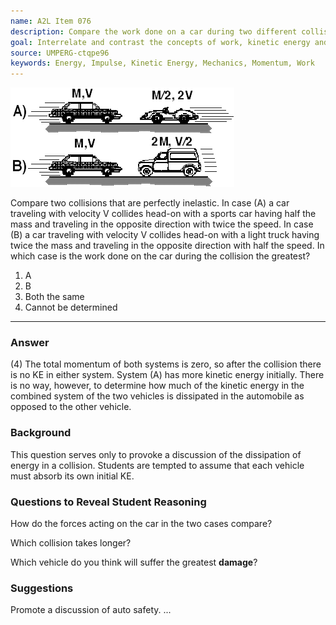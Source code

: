```yaml
---
name: A2L Item 076
description: Compare the work done on a car during two different collision situations.
goal: Interrelate and contrast the concepts of work, kinetic energy and impulse.
source: UMPERG-ctqpe96
keywords: Energy, Impulse, Kinetic Energy, Mechanics, Momentum, Work
---
```


![Item076_fig1.gif](../images/Item076_fig1.gif)

Compare two collisions that are perfectly inelastic.  In case (A) a car
traveling with velocity V collides head-on with a sports car having half
the mass and traveling in the opposite direction with twice the speed.
In case (B) a car traveling with velocity V collides head-on with a
light truck having twice the mass and traveling in the opposite
direction with half the speed.  In which case is the work done on the
car during the collision the greatest?

1. A
2. B
3. Both the same
4. Cannot be determined


<hr/>

### Answer

(4)  The total momentum of both systems is zero, so after the collision
there is no KE in either system.  System (A) has more kinetic energy
initially.  There is no way, however, to determine how much of the
kinetic energy in the combined system of the two vehicles is dissipated
in the automobile as opposed to the other vehicle.

### Background

This question serves only to provoke a discussion of the dissipation of
energy in a collision.    Students are tempted to assume that each
vehicle must absorb its own initial KE.

### Questions to Reveal Student Reasoning

How do the forces acting on the car in the two cases compare?

Which collision takes longer?

Which vehicle do you think will suffer the greatest <b>damage</b>?

### Suggestions

Promote a discussion of auto safety.
...
